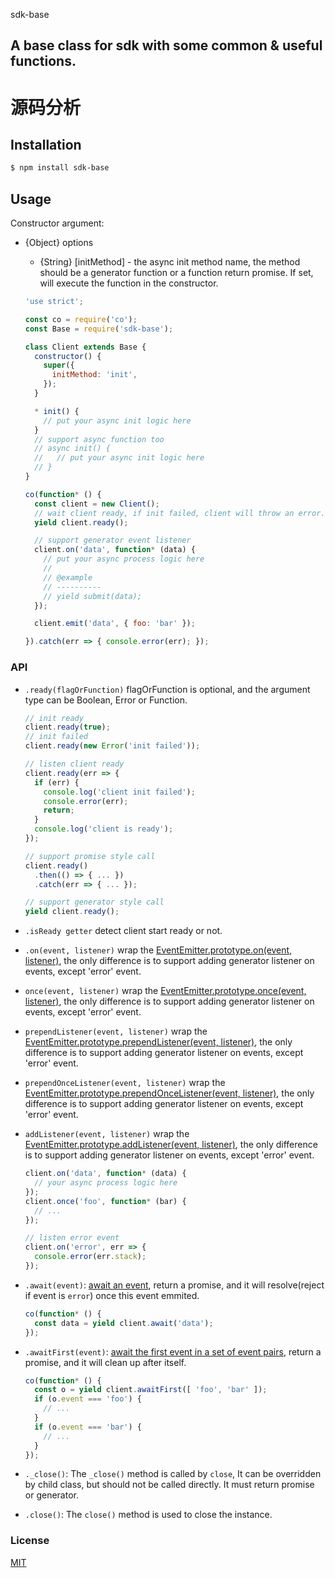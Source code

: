 sdk-base

A base class for sdk with some common & useful functions.
---------------

# 源码分析






## Installation

```bash
$ npm install sdk-base
```

## Usage

Constructor argument:
- {Object} options
  - {String} [initMethod] - the async init method name, the method should be a generator function or a function return promise. If set, will execute the function in the constructor.

  ```js
  'use strict';

  const co = require('co');
  const Base = require('sdk-base');

  class Client extends Base {
    constructor() {
      super({
        initMethod: 'init',
      });
    }

    * init() {
      // put your async init logic here
    }
    // support async function too
    // async init() {
    //   // put your async init logic here
    // }
  }

  co(function* () {
    const client = new Client();
    // wait client ready, if init failed, client will throw an error.
    yield client.ready();

    // support generator event listener
    client.on('data', function* (data) {
      // put your async process logic here
      //
      // @example
      // ----------
      // yield submit(data);
    });

    client.emit('data', { foo: 'bar' });

  }).catch(err => { console.error(err); });
  ```

### API

- `.ready(flagOrFunction)` flagOrFunction is optional, and the argument type can be Boolean, Error or Function.

  ```js
  // init ready
  client.ready(true);
  // init failed
  client.ready(new Error('init failed'));

  // listen client ready
  client.ready(err => {
    if (err) {
      console.log('client init failed');
      console.error(err);
      return;
    }
    console.log('client is ready');
  });

  // support promise style call
  client.ready()
    .then(() => { ... })
    .catch(err => { ... });

  // support generator style call
  yield client.ready();
  ```

- `.isReady getter` detect client start ready or not.
- `.on(event, listener)` wrap the [EventEmitter.prototype.on(event, listener)](https://nodejs.org/api/events.html#events_emitter_on_eventname_listener), the only difference is to support adding generator listener on events, except 'error' event.
- `once(event, listener)` wrap the [EventEmitter.prototype.once(event, listener)](https://nodejs.org/api/events.html#events_emitter_once_eventname_listener), the only difference is to support adding generator listener on events, except 'error' event.
- `prependListener(event, listener)` wrap the [EventEmitter.prototype.prependListener(event, listener)](https://nodejs.org/api/events.html#events_emitter_prependlistener_eventname_listener), the only difference is to support adding generator listener on events, except 'error' event.
- `prependOnceListener(event, listener)` wrap the [EventEmitter.prototype.prependOnceListener(event, listener)](https://nodejs.org/api/events.html#events_emitter_prependoncelistener_eventname_listener), the only difference is to support adding generator listener on events, except 'error' event.
- `addListener(event, listener)` wrap the [EventEmitter.prototype.addListener(event, listener)](https://nodejs.org/api/events.html#events_emitter_addlistener_eventname_listener), the only difference is to support adding generator listener on events, except 'error' event.

  ```js
  client.on('data', function* (data) {
    // your async process logic here
  });
  client.once('foo', function* (bar) {
    // ...
  });

  // listen error event
  client.on('error', err => {
    console.error(err.stack);
  });
  ```

- `.await(event)`: [await an event](https://github.com/cojs/await-event), return a promise, and it will resolve(reject if event is `error`) once this event emmited.

  ```js
  co(function* () {
    const data = yield client.await('data');
  });
  ```

- `.awaitFirst(event)`: [await the first event in a set of event pairs](https://github.com/node-modules/await-first), return a promise, and it will clean up after itself.

  ```js
  co(function* () {
    const o = yield client.awaitFirst([ 'foo', 'bar' ]);
    if (o.event === 'foo') {
      // ...
    }
    if (o.event === 'bar') {
      // ...
    }
  });
  ```
  
- `._close()`: The `_close()` method is called by `close`, It can be overridden by child class, but should not be called directly. It must return promise or generator.

- `.close()`: The `close()` method is used to close the instance. 

### License

[MIT](LICENSE)
